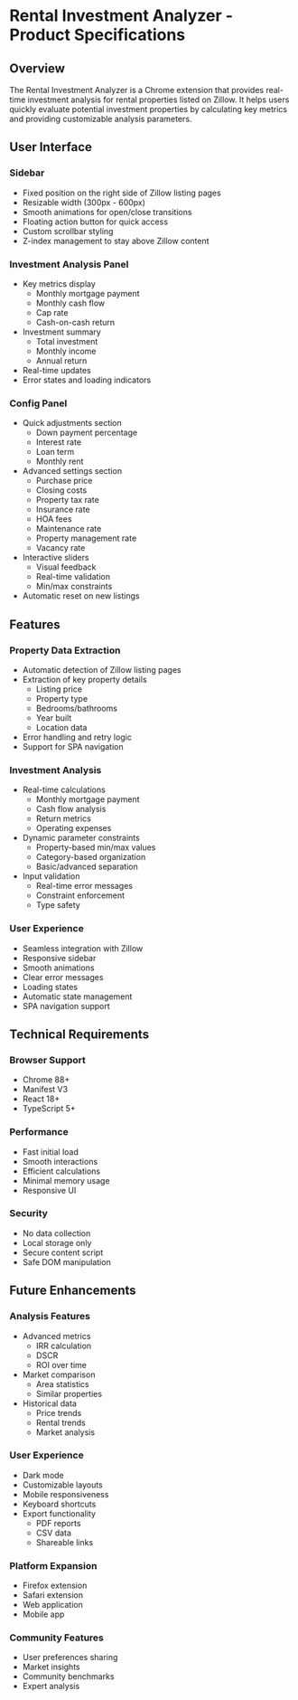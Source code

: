 # Rental Investment Analyzer - Product Specifications

## Overview
The Rental Investment Analyzer is a Chrome extension that provides real-time investment analysis for rental properties listed on Zillow. It helps users quickly evaluate potential investment properties by calculating key metrics and providing customizable analysis parameters.

## User Interface

### Sidebar
- Fixed position on the right side of Zillow listing pages
- Resizable width (300px - 600px)
- Smooth animations for open/close transitions
- Floating action button for quick access
- Custom scrollbar styling
- Z-index management to stay above Zillow content

### Investment Analysis Panel
- Key metrics display
  - Monthly mortgage payment
  - Monthly cash flow
  - Cap rate
  - Cash-on-cash return
- Investment summary
  - Total investment
  - Monthly income
  - Annual return
- Real-time updates
- Error states and loading indicators

### Config Panel
- Quick adjustments section
  - Down payment percentage
  - Interest rate
  - Loan term
  - Monthly rent
- Advanced settings section
  - Purchase price
  - Closing costs
  - Property tax rate
  - Insurance rate
  - HOA fees
  - Maintenance rate
  - Property management rate
  - Vacancy rate
- Interactive sliders
  - Visual feedback
  - Real-time validation
  - Min/max constraints
- Automatic reset on new listings

## Features

### Property Data Extraction
- Automatic detection of Zillow listing pages
- Extraction of key property details
  - Listing price
  - Property type
  - Bedrooms/bathrooms
  - Year built
  - Location data
- Error handling and retry logic
- Support for SPA navigation

### Investment Analysis
- Real-time calculations
  - Monthly mortgage payment
  - Cash flow analysis
  - Return metrics
  - Operating expenses
- Dynamic parameter constraints
  - Property-based min/max values
  - Category-based organization
  - Basic/advanced separation
- Input validation
  - Real-time error messages
  - Constraint enforcement
  - Type safety

### User Experience
- Seamless integration with Zillow
- Responsive sidebar
- Smooth animations
- Clear error messages
- Loading states
- Automatic state management
- SPA navigation support

## Technical Requirements

### Browser Support
- Chrome 88+
- Manifest V3
- React 18+
- TypeScript 5+

### Performance
- Fast initial load
- Smooth interactions
- Efficient calculations
- Minimal memory usage
- Responsive UI

### Security
- No data collection
- Local storage only
- Secure content script
- Safe DOM manipulation

## Future Enhancements

### Analysis Features
- Advanced metrics
  - IRR calculation
  - DSCR
  - ROI over time
- Market comparison
  - Area statistics
  - Similar properties
- Historical data
  - Price trends
  - Rental trends
  - Market analysis

### User Experience
- Dark mode
- Customizable layouts
- Mobile responsiveness
- Keyboard shortcuts
- Export functionality
  - PDF reports
  - CSV data
  - Shareable links

### Platform Expansion
- Firefox extension
- Safari extension
- Web application
- Mobile app

### Community Features
- User preferences sharing
- Market insights
- Community benchmarks
- Expert analysis 
